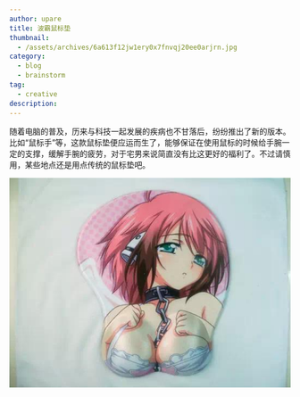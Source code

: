 ```yaml
---
author: upare
title: 波霸鼠标垫
thumbnail:
  - /assets/archives/6a613f12jw1ery0x7fnvqj20ee0arjrn.jpg
category:
  - blog
  - brainstorm
tag:
  - creative
description: 
---
```

随着电脑的普及，历来与科技一起发展的疾病也不甘落后，纷纷推出了新的版本。比如“鼠标手”等，这款鼠标垫便应运而生了，能够保证在使用鼠标的时候给手腕一定的支撑，缓解手腕的疲劳，对于宅男来说简直没有比这更好的福利了。不过请慎用，某些地点还是用点传统的鼠标垫吧。

![](/assets/archives/6a613f12jw1ery0x7fnvqj20ee0arjrn.jpg)
